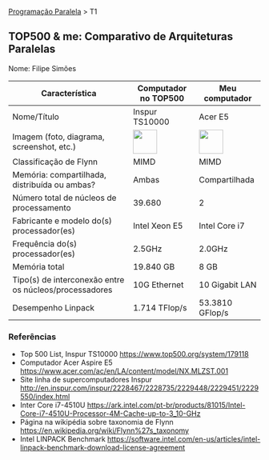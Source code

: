 [Programação Paralela](https://github.com/AndreaInfUFSM/elc139-2018a) > T1

TOP500 & me: Comparativo de Arquiteturas Paralelas
--------------------------------------------------

Nome: Filipe Simões

| Característica                                            | Computador no TOP500  | Meu computador  |
| --------------------------------------------------------- | --------------------- | --------------- |
| Nome/Título                                               |    Inspur TS10000     |      Acer E5    
| Imagem (foto, diagrama, screenshot, etc.)                 | <img src="http://en.inspur.com/inspur/2228467/2228735/2229448/2229451/2229550/2015082519444542504.jpg" width="48"> | <img src="https://saldaodainformatica.vteximg.com.br/arquivos/ids/162589-500-500/ACER-E5-574G-574L-capa.png?v=636240663342700000" width="48">|
| Classificação de Flynn                                    |         MIMD          |      MIMD       |
| Memória: compartilhada, distribuída ou ambas?             |         Ambas         |  Compartilhada  |
| Número total de núcleos de processamento                  |        39.680         |        2        |
| Fabricante e modelo do(s) processador(es)                 |     Intel Xeon E5     |  Intel Core i7  |
| Frequência do(s) processador(es)                          |         2.5GHz        |     2.0GHz      |
| Memória total                                             |       19.840 GB       |      8 GB       |
| Tipo(s) de interconexão entre os núcleos/processadores    |     10G Ethernet      | 10 Gigabit LAN  |
| Desempenho Linpack                                        |     1.714 TFlop/s     | 53.3810 GFlop/s |

### Referências
- Top 500 List, Inspur TS10000 https://www.top500.org/system/179118
- Computador Acer Aspire E5 https://www.acer.com/ac/en/LA/content/model/NX.MLZST.001
- Site linha de supercomputadores Inspur http://en.inspur.com/inspur/2228467/2228735/2229448/2229451/2229550/index.html
- Inter Core i7-4510U https://ark.intel.com/pt-br/products/81015/Intel-Core-i7-4510U-Processor-4M-Cache-up-to-3_10-GHz
- Página na wikipédia sobre taxonomia de Flynn https://en.wikipedia.org/wiki/Flynn%27s_taxonomy
- Intel LINPACK Benchmark https://software.intel.com/en-us/articles/intel-linpack-benchmark-download-license-agreement

